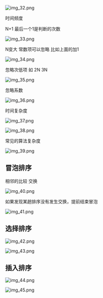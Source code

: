 ![img_32.png](img_32.png)

时间频度 

N+1 最后一个1是判断的次数

![img_33.png](img_33.png)

N变大 常数项可以忽略 比如上面的加1

![img_34.png](img_34.png)

忽略次低项 如 2N 3N

![img_35.png](img_35.png)

忽略系数

![img_36.png](img_36.png)

时间复杂度

![img_37.png](img_37.png)

![img_38.png](img_38.png)

常见的算法复杂度

![img_39.png](img_39.png)

冒泡排序
---

相邻的比较 交换

![img_40.png](img_40.png)

如果发现某趟排序没有发生交换，提前结束冒泡

![img_41.png](img_41.png)

选择排序
---

![img_42.png](img_42.png)

![img_43.png](img_43.png)

插入排序
---

![img_44.png](img_44.png)

![img_45.png](img_45.png)